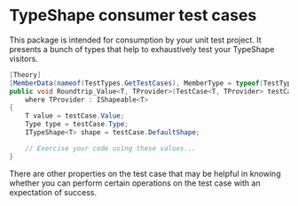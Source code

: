 # TypeShape consumer test cases

This package is intended for consumption by your unit test project. It presents a bunch of types that help to exhaustively test your TypeShape visitors.

```cs
[Theory]
[MemberData(nameof(TestTypes.GetTestCases), MemberType = typeof(TestTypes))]
public void Roundtrip_Value<T, TProvider>(TestCase<T, TProvider> testCase)
    where TProvider : IShapeable<T>
{
    T value = testCase.Value;
    Type type = testCase.Type;
    ITypeShape<T> shape = testCase.DefaultShape;

    // Exercise your code using these values...
}
```

There are other properties on the test case that may be helpful in knowing whether you can perform certain operations on the test case with an expectation of success.

